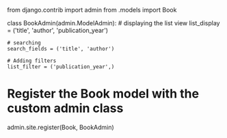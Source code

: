 from django.contrib import admin
from .models import Book

class BookAdmin(admin.ModelAdmin):
    # displaying the list view
    list_display = ('title', 'author', 'publication_year')
    
    # searching
    search_fields = ('title', 'author')
    
    # Adding filters
    list_filter = ('publication_year',)

# Register the Book model with the custom admin class
admin.site.register(Book, BookAdmin)
